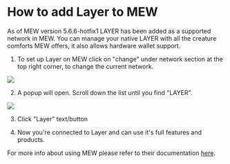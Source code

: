 # How to add Layer to MEW

As of MEW version 5.6.6-hotfix1 LAYER has been added as a supported network in MEW. You can manage your native LAYER with all
the creature comforts MEW offers, it also allows hardware wallet support. 

1. To set up Layer on MEW click on "change" under network section at the top right corner, to change the current 
network.

![](.gitbook/assets/MEW_1.png)

2. A popup will open. Scroll down the list until you find "LAYER".

![](.gitbook/assets/MEW_2.png)

3. Click "Layer" text/button

4. Now you're connected to Layer and can use it's full features and products.

For more info about using MEW please refer to their documentation [here](https://kb.myetherwallet.com/).

